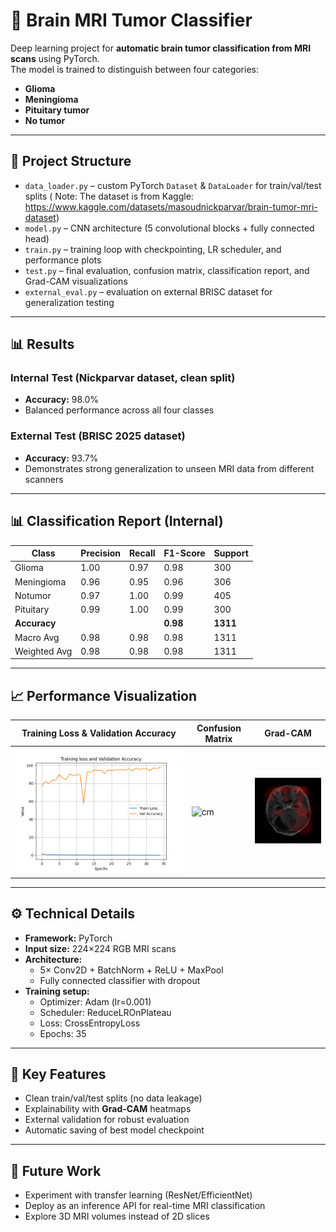 # 🧠 Brain MRI Tumor Classifier

Deep learning project for **automatic brain tumor classification from MRI scans** using PyTorch.  
The model is trained to distinguish between four categories:  
- **Glioma**  
- **Meningioma**  
- **Pituitary tumor**  
- **No tumor**

---

## 📂 Project Structure
- `data_loader.py` – custom PyTorch `Dataset` & `DataLoader` for train/val/test splits  ( Note: The dataset is from Kaggle: https://www.kaggle.com/datasets/masoudnickparvar/brain-tumor-mri-dataset)
- `model.py` – CNN architecture (5 convolutional blocks + fully connected head)  
- `train.py` – training loop with checkpointing, LR scheduler, and performance plots  
- `test.py` – final evaluation, confusion matrix, classification report, and Grad-CAM visualizations  
- `external_eval.py` – evaluation on external BRISC dataset for generalization testing  

---

## 📊 Results

### Internal Test (Nickparvar dataset, clean split)
- **Accuracy:** 98.0%  
- Balanced performance across all four classes  
          
### External Test (BRISC 2025 dataset)
- **Accuracy:** 93.7%  
- Demonstrates strong generalization to unseen MRI data from different scanners  

---

## 📊 Classification Report (Internal)

| Class       | Precision | Recall | F1-Score | Support |
|-------------|-----------|--------|----------|---------|
| Glioma      | 1.00      | 0.97   | 0.98     | 300     |
| Meningioma  | 0.96      | 0.95   | 0.96     | 306     |
| Notumor     | 0.97      | 1.00   | 0.99     | 405     |
| Pituitary   | 0.99      | 1.00   | 0.99     | 300     |
| **Accuracy**|           |        | **0.98** | **1311**|
| Macro Avg   | 0.98      | 0.98   | 0.98     | 1311    |
| Weighted Avg| 0.98      | 0.98   | 0.98     | 1311    |

---

## 📈 Performance Visualization
| Training Loss & Validation Accuracy | Confusion Matrix | Grad-CAM |
|-------------------------------------|------------------|----------|
| ![loss_acc](loss_accuracy.png) | ![cm](reports/confusion_matrix.png) | ![gradcam](gradcam_samples/gradcam_0_glioma_pred-glioma.png) |

---

## ⚙️ Technical Details
- **Framework:** PyTorch  
- **Input size:** 224×224 RGB MRI scans  
- **Architecture:**  
  - 5× Conv2D + BatchNorm + ReLU + MaxPool  
  - Fully connected classifier with dropout  
- **Training setup:**  
  - Optimizer: Adam (lr=0.001)  
  - Scheduler: ReduceLROnPlateau  
  - Loss: CrossEntropyLoss  
  - Epochs: 35  

---

## 📌 Key Features
- Clean train/val/test splits (no data leakage)  
- Explainability with **Grad-CAM** heatmaps  
- External validation for robust evaluation  
- Automatic saving of best model checkpoint  

---

## 🚀 Future Work
- Experiment with transfer learning (ResNet/EfficientNet)  
- Deploy as an inference API for real-time MRI classification  
- Explore 3D MRI volumes instead of 2D slices  
